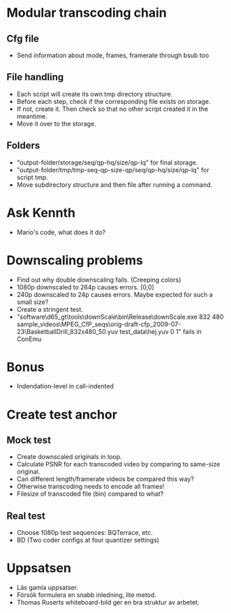 # Modular transcoding chain

## Cfg file
- Send information about mode, frames, framerate through bsub too

## File handling
- Each script will create its own tmp directory structure.
- Before each step, check if the corresponding file exists on storage.
- If not, create it. Then check so that no other script created it in the meantime.
- Move it over to the storage.

## Folders
- "output-folder/storage/seq/qp-hq/size/qp-lq" for final storage.
- "output-folder/tmp/tmp-seq-qp-size-qp/seq/qp-hq/size/qp-lq" for script tmp.
- Move subdirectory structure and then file after running a command.

# Ask Kennth
- Mario's code, what does it do?

# Downscaling problems
- Find out why double downscaling fails. (Creeping colors)
- 1080p downscaled to 264p causes errors. [0,0]
- 240p downscaled to 24p causes errors. Maybe expected for such a small size?
- Create a stringent test.
- "software\d65_gt\tools\downScale\bin\Release\downScale.exe 832 480 sample_videos\MPEG_CfP_seqs\orig-draft-cfp_2009-07-23\BasketballDrill_832x480_50.yuv test_data\hej.yuv 0 1" fails in ConEmu

# Bonus
- Indendation-level in call-indented

# Create test anchor

## Mock test
- Create downscaled originals in loop.
- Calculate PSNR for each transcoded video by comparing to same-size original.
- Can different length/framerate videos be compared this way?
- Otherwise transcoding needs to encode all frames!
- Filesize of transcoded file (bin) compared to what?

## Real test
- Choose 1080p test sequences: BQTerrace, etc.
- BD (Two coder configs at four quantizer settings)


# Uppsatsen
- Läs gamla uppsatser.
- Försök formulera en snabb inledning, lite metod.
- Thomas Ruserts whiteboard-bild ger en bra struktur av arbetet.
